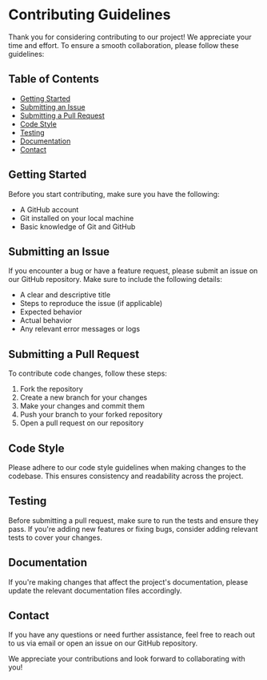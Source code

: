 # Contributing Guidelines

Thank you for considering contributing to our project! We appreciate your time and effort. To ensure a smooth collaboration, please follow these guidelines:

## Table of Contents

- [Getting Started](#getting-started)
- [Submitting an Issue](#submitting-an-issue)
- [Submitting a Pull Request](#submitting-a-pull-request)
- [Code Style](#code-style)
- [Testing](#testing)
- [Documentation](#documentation)
- [Contact](#contact)

## Getting Started

Before you start contributing, make sure you have the following:

- A GitHub account
- Git installed on your local machine
- Basic knowledge of Git and GitHub

## Submitting an Issue

If you encounter a bug or have a feature request, please submit an issue on our GitHub repository. Make sure to include the following details:

- A clear and descriptive title
- Steps to reproduce the issue (if applicable)
- Expected behavior
- Actual behavior
- Any relevant error messages or logs

## Submitting a Pull Request

To contribute code changes, follow these steps:

1. Fork the repository
2. Create a new branch for your changes
3. Make your changes and commit them
4. Push your branch to your forked repository
5. Open a pull request on our repository

## Code Style

Please adhere to our code style guidelines when making changes to the codebase. This ensures consistency and readability across the project.

## Testing

Before submitting a pull request, make sure to run the tests and ensure they pass. If you're adding new features or fixing bugs, consider adding relevant tests to cover your changes.

## Documentation

If you're making changes that affect the project's documentation, please update the relevant documentation files accordingly.

## Contact

If you have any questions or need further assistance, feel free to reach out to us via email or open an issue on our GitHub repository.

We appreciate your contributions and look forward to collaborating with you!
